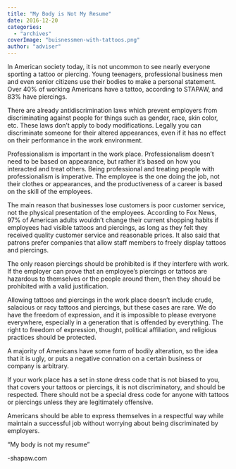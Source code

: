 ```yaml
---
title: "My Body is Not My Resume"
date: 2016-12-20
categories: 
  - "archives"
coverImage: "buisnessmen-with-tattoos.png"
author: "adviser"
---
```


In American society today, it is not uncommon to see nearly everyone sporting a tattoo or piercing. Young teenagers, professional business men and even senior citizens use their bodies to make a personal statement. Over 40% of working Americans have a tattoo, according to STAPAW, and 83% have piercings.

There are already antidiscrimination laws which prevent employers from discriminating against people for things such as gender, race, skin color, etc. These laws don’t apply to body modifications. Legally you can discriminate someone for their altered appearances, even if it has no effect on their performance in the work environment.

Professionalism is important in the work place. Professionalism doesn’t need to be based on appearance, but rather it’s based on how you interacted and treat others. Being professional and treating people with professionalism is imperative. The employee is the one doing the job, not their clothes or appearances, and the productiveness of a career is based on the skill of the employees.

The main reason that businesses lose customers is poor customer service, not the physical presentation of the employees. According to Fox News, 97% of American adults wouldn’t change their current shopping habits if employees had visible tattoos and piercings, as long as they felt they received quality customer service and reasonable prices. It also said that patrons prefer companies that allow staff members to freely display tattoos and piercings.

The only reason piercings should be prohibited is if they interfere with work. If the employer can prove that an employee’s piercings or tattoos are hazardous to themselves or the people around them, then they should be prohibited with a valid justification.

Allowing tattoos and piercings in the work place doesn’t include crude, salacious or racy tattoos and piercings, but these cases are rare. We do have the freedom of expression, and it is impossible to please everyone everywhere, especially in a generation that is offended by everything. The right to freedom of expression, thought, political affiliation, and religious practices should be protected.

A majority of Americans have some form of bodily alteration, so the idea that it is ugly, or puts a negative connation on a certain business or company is arbitrary.

If your work place has a set in stone dress code that is not biased to you, that covers your tattoos or piercings, it is not discriminatory, and should be respected. There should not be a special dress code for anyone with tattoos or piercings unless they are legitimately offensive.

Americans should be able to express themselves in a respectful way while maintain a successful job without worrying about being discriminated by employers.

“My body is not my resume”

\-shapaw.com
